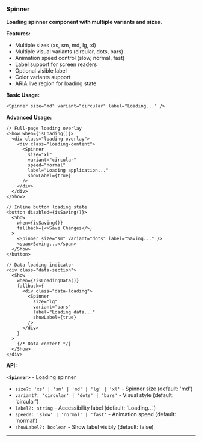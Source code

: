 ### Spinner

**Loading spinner component with multiple variants and sizes.**

**Features:**
- Multiple sizes (xs, sm, md, lg, xl)
- Multiple visual variants (circular, dots, bars)
- Animation speed control (slow, normal, fast)
- Label support for screen readers
- Optional visible label
- Color variants support
- ARIA live region for loading state

**Basic Usage:**

```tsx
<Spinner size="md" variant="circular" label="Loading..." />
```

**Advanced Usage:**

```tsx
// Full-page loading overlay
<Show when={isLoading()}>
  <div class="loading-overlay">
    <div class="loading-content">
      <Spinner
        size="xl"
        variant="circular"
        speed="normal"
        label="Loading application..."
        showLabel={true}
      />
    </div>
  </div>
</Show>

// Inline button loading state
<button disabled={isSaving()}>
  <Show
    when={isSaving()}
    fallback={<>Save Changes</>}
  >
    <Spinner size="sm" variant="dots" label="Saving..." />
    <span>Saving...</span>
  </Show>
</button>

// Data loading indicator
<div class="data-section">
  <Show
    when={!isLoadingData()}
    fallback={
      <div class="data-loading">
        <Spinner
          size="lg"
          variant="bars"
          label="Loading data..."
          showLabel={true}
        />
      </div>
    }
  >
    {/* Data content */}
  </Show>
</div>
```

**API:**

**`<Spinner>`** - Loading spinner
- `size?: 'xs' | 'sm' | 'md' | 'lg' | 'xl'` - Spinner size (default: 'md')
- `variant?: 'circular' | 'dots' | 'bars'` - Visual style (default: 'circular')
- `label?: string` - Accessibility label (default: 'Loading...')
- `speed?: 'slow' | 'normal' | 'fast'` - Animation speed (default: 'normal')
- `showLabel?: boolean` - Show label visibly (default: false)

---

